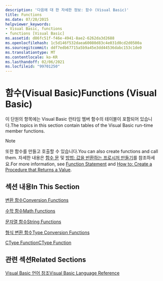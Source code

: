 ```yaml
---
description: '다음에 대 한 자세한 정보: 함수 (Visual Basic)'
title: Functions
ms.date: 07/20/2015
helpviewer_keywords:
- Visual Basic, functions
- functions [Visual Basic]
ms.assetid: d86fc51f-f46e-4941-8ae2-6262da3d2688
ms.openlocfilehash: 1c5d146f532daea60080d83c4e031d0cd2d0500a
ms.sourcegitcommit: ddf7edb67715a5b9a45e3dd44536dabc153c1de0
ms.translationtype: MT
ms.contentlocale: ko-KR
ms.lasthandoff: 02/06/2021
ms.locfileid: "99701250"
---
```

# <a name="functions-visual-basic"></a><span data-ttu-id="dfda7-103">함수(Visual Basic)</span><span class="sxs-lookup"><span data-stu-id="dfda7-103">Functions (Visual Basic)</span></span>

<span data-ttu-id="dfda7-104">이 단원의 항목에는 Visual Basic 런타임 멤버 함수의 테이블이 포함되어 있습니다.</span><span class="sxs-lookup"><span data-stu-id="dfda7-104">The topics in this section contain tables of the Visual Basic run-time member functions.</span></span>  
  
> [!NOTE]
> <span data-ttu-id="dfda7-105">또한 함수를 만들고 호출할 수 있습니다.</span><span class="sxs-lookup"><span data-stu-id="dfda7-105">You can also create functions and call them.</span></span> <span data-ttu-id="dfda7-106">자세한 내용은 [함수 문](../statements/function-statement.md) 및 [방법: 값을 반환하는 프로시저 만들기](../../programming-guide/language-features/procedures/how-to-create-a-procedure-that-returns-a-value.md)를 참조하세요.</span><span class="sxs-lookup"><span data-stu-id="dfda7-106">For more information, see [Function Statement](../statements/function-statement.md) and [How to: Create a Procedure that Returns a Value](../../programming-guide/language-features/procedures/how-to-create-a-procedure-that-returns-a-value.md).</span></span>  
  
## <a name="in-this-section"></a><span data-ttu-id="dfda7-107">섹션 내용</span><span class="sxs-lookup"><span data-stu-id="dfda7-107">In This Section</span></span>  

 [<span data-ttu-id="dfda7-108">변환 함수</span><span class="sxs-lookup"><span data-stu-id="dfda7-108">Conversion Functions</span></span>](conversion-functions.md)  
  
 [<span data-ttu-id="dfda7-109">수학 함수</span><span class="sxs-lookup"><span data-stu-id="dfda7-109">Math Functions</span></span>](math-functions.md)  
  
 [<span data-ttu-id="dfda7-110">문자열 함수</span><span class="sxs-lookup"><span data-stu-id="dfda7-110">String Functions</span></span>](string-functions.md)  
  
 [<span data-ttu-id="dfda7-111">형식 변환 함수</span><span class="sxs-lookup"><span data-stu-id="dfda7-111">Type Conversion Functions</span></span>](type-conversion-functions.md)  
  
 [<span data-ttu-id="dfda7-112">CType Function</span><span class="sxs-lookup"><span data-stu-id="dfda7-112">CType Function</span></span>](ctype-function.md)  
  
## <a name="related-sections"></a><span data-ttu-id="dfda7-113">관련 섹션</span><span class="sxs-lookup"><span data-stu-id="dfda7-113">Related Sections</span></span>  

 [<span data-ttu-id="dfda7-114">Visual Basic 언어 참조</span><span class="sxs-lookup"><span data-stu-id="dfda7-114">Visual Basic Language Reference</span></span>](../index.md)  

